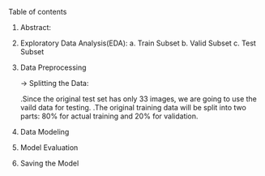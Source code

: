 Table of contents

1. Abstract:
2. Exploratory Data Analysis(EDA):
   a. Train Subset
   b. Valid Subset
   c. Test Subset
3. Data Preprocessing

   -> Splitting the Data:

   .Since the original test set has only 33 images, we are going to use the vaild data for testing.
   .The original training data will be split into two parts: 80% for actual training and 20% for validation.
4. Data Modeling
5. Model Evaluation
6. Saving the Model
   

